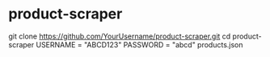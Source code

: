# product-scraper

git clone https://github.com/YourUsername/product-scraper.git
cd product-scraper
USERNAME = "ABCD123"
PASSWORD = "abcd"
products.json
